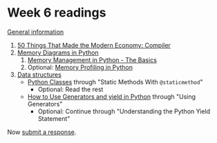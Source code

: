 # Week 6 readings

[General information](../README.md#readings)

1. [50 Things That Made the Modern Economy: Compiler](https://www.bbc.co.uk/programmes/p04n04cm)
1. [Memory Diagrams in Python](https://www.youtube.com/watch?v=wAx2DgsHQg4)
   1. [Memory Management in Python - The Basics](https://www.youtube.com/watch?v=URNdRl97q_0)
   1. Optional: [Memory Profiling in Python](https://www.youtube.com/watch?v=3PdmLQIZpwE)
1. [Data structures](https://docs.python.org/3/tutorial/datastructures.html)
   - [Python Classes](https://realpython.com/python-classes/) through "Static Methods With `@staticmethod`"
     - Optional: Read the rest
   - [How to Use Generators and yield in Python](https://realpython.com/introduction-to-python-generators/) through "Using Generators"
     - Optional: Continue through "Understanding the Python Yield Statement"

Now [submit a response](../README.md#responses).
